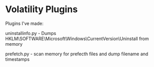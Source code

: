 Volatility Plugins
==================

Plugins I've made:

uninstallinfo.py - Dumps HKLM\SOFTWARE\Microsoft\Windows\CurrentVersion\Uninstall from memory

prefetch.py - scan memory for prefecth files and dump filename and timestamps
